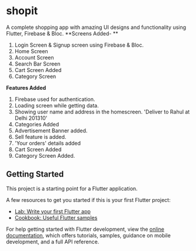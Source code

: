 # shopit

A complete shopping app with amazing UI designs and functionality using Flutter, Firebase & Bloc.
**Screens Added- **

1. Login Screen & Signup screen using Firebase & Bloc.
2. Home Screen
3. Account Screen
4. Search Bar Screen
5. Cart Screen Added
6. Category Screen

**Features Added**
1. Firebase used for authentication.
2. Loading screen while getting data.
3. Showing user name and address in the homescreen. 'Deliver to Rahul at Delhi 201310'
4. Categories Added
5. Advertisement Banner added.
6. Sell feature is added.
7. 'Your orders' details added
8. Cart Screen Added
9. Category Screen Added.



## Getting Started

This project is a starting point for a Flutter application.

A few resources to get you started if this is your first Flutter project:

- [Lab: Write your first Flutter app](https://docs.flutter.dev/get-started/codelab)
- [Cookbook: Useful Flutter samples](https://docs.flutter.dev/cookbook)

For help getting started with Flutter development, view the
[online documentation](https://docs.flutter.dev/), which offers tutorials,
samples, guidance on mobile development, and a full API reference.
